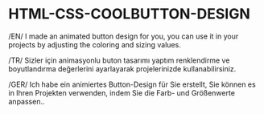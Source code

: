 # HTML-CSS-COOLBUTTON-DESIGN

/EN/ I made an animated button design for you, you can use it in your projects by adjusting the coloring and sizing values.  


/TR/ Sizler için animasyonlu buton tasarımı yaptım renklendirme ve boyutlandırma değerlerini ayarlayarak projelerinizde kullanabilirsiniz.


/GER/ Ich habe ein animiertes Button-Design für Sie erstellt, Sie können es in Ihren Projekten verwenden, indem Sie die Farb- und Größenwerte anpassen..
